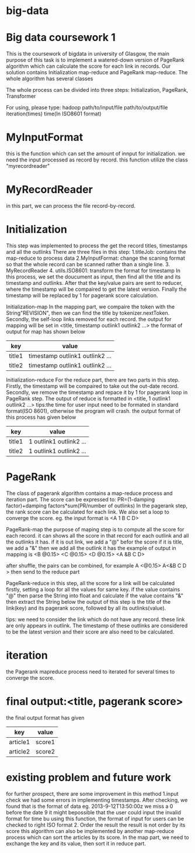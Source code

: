 # big-data

Big data coursework 1
===================
This is the coursework of bigdata in university of Glasgow,  the main purpose of this task is to implement a watered-down version of PageRank algorithm which can calculate the score for each link in records.
Our solution contains Initialization map-reduce and PageRank map-reduce. 
The whole algorithm has several classes

The whole process can be divided into three steps: Initialization, PageRank, Transformer

For using, please type:  hadoop path/to/input/file path/to/output/file iteration(times) time(In ISO8601 format) 


# MyInputFormat
this is the function which can set the amount of innput for initialization. we need the input processed as record by record.
this function utilize the class "myrecordreader"
# MyRecordReader
in this part, we can process the file record-by-record. 

# Initialization
This step was implemented to process the get the record titles, timestamps and all the outlinks
There are three files in this step:
1.titleJob: contains the map-reduce to process data
2.MyInputFormat: change the scaning format so that the whole record can be scanned rather than a single line.
3. MyRecordReader
4. utils.ISO8601: transform the format for timestamp 
In this process, we set the doucument as input, then find all the title and its timestamp and outlinks. After that the key/value pairs are sent to reducer, where the timestamp will be compaired to get the latest version. Finally the timestamp will be replaced by 1 for pagerank score calculation.



Initialization-map
In the mapping part, we compaire the token with the String"REVISION", then we can find the title by tokenizer.nextToken. Secondly, the self-loop links removed for each record.
the output for mapping will be set in <title, timestamp outlink1 outlink2 ...>
the format of output for map has shown below

| key | value |
| ----- | ----- |
| title1 | timestamp outlink1 outlink2 ... |
| title2 | timestamp outlink1 outlink2 ... |


Initialization-reduce
For the reduce part, there are two parts in this step. Firstly, the timestamp will be compaired to take out the out-date record. Secondly, we remove the timestamp and repace it by 1 for pagerank loop in PageRank step. The output of reduce is formatted in <title, 1 outlink1 outlink2 ...>
tips:the time for user input need to be formated in standard format(ISO 8601), otherwise the program will crash.
the output format of this process has given below

| key | value |
| ----- | ----- |
| title1 | 1 outlink1 outlink2 ... |
| title2 | 1 outlink1 outlink2 ... |


# PageRank
The class of pagerank algorithm contains a map-reduce process and iteration part.
The score can be expressed to: PR=(1-damping factor)+damping factors*sum(PR/number of outlinks)
In the pagerank step, the rank score can be calculated for each link. We also set a loop to converge the score. 
eg. the input format is <A 1 B C D>

PageRank-map 
the purpose of maping step is to compute all the score for each record. 
it can shows all the score in that record for each outlink and all the outlinks it has.
if it is out link, we add a "@" befor the score
if it is title, we add a "&" then we add all the outlink it has
the example of output in mapping is <B @0.15> <C @0.15> <D @0.15> <A &B C D>

after shuffle, the pairs can be combined, for example A <@0.15>  A<&B C D > then send to the reduce part


PageRank-reduce 
in this step, all the score for a link will be calculated 
firstly, setting a loop for all the values for same key.
if the value contains "@" then parse the String into float and calculate
if the value contains "&" then extract the String below
the output of this step is the title of the link(key) and its pagerank score, followed by all its outlinks(value).

tips: we need to consider the link which do not have any record. these link are only appears in outlink. The timestamp of these outlinks are considered to be the latest version and their score are also need to be calculated.



# iteration
the Pagerank mapreduce process need to iterated for several times to converge the score. 



# final output:<title, pagerank score>
the final output format has given

| key | value |
| ----- | ----- |
| article1 | score1 |
| article2 | score2 |

# existing problem and future work
for further prospect, there are some improvement in this method
1.input check
we had some errors in implementing timestamps. After checking, we found that is the format of data eg. 2013-9-12T13:50:00z
we miss a 0 before the date 9
it might bepossible that the user could input the invalid format for time
bu using this function, the format of input for users can be checked to right ISO format 
2. Order the result
the result is not order by its score
this algorithm can also be implemented by another map-reduce process which can sort the articles by its score. In the map part, we need to exchange the key and its value, then sort it in reduce part.
